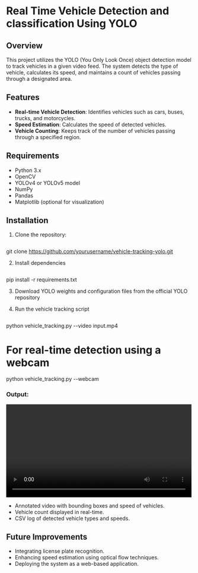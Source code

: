 # Real Time Vehicle Detection and classification Using YOLO

## Overview
This project utilizes the YOLO (You Only Look Once) object detection model to track vehicles in a given video feed. The system detects the type of vehicle, calculates its speed, and maintains a count of vehicles passing through a designated area.

## Features
- **Real-time Vehicle Detection**: Identifies vehicles such as cars, buses, trucks, and motorcycles.
- **Speed Estimation**: Calculates the speed of detected vehicles.
- **Vehicle Counting**: Keeps track of the number of vehicles passing through a specified region.

## Requirements
- Python 3.x
- OpenCV
- YOLOv4 or YOLOv5 model
- NumPy
- Pandas
- Matplotlib (optional for visualization)

## Installation

1. Clone the repository:
    ```bash
git clone https://github.com/yourusername/vehicle-tracking-yolo.git

2. Install dependencies
    ```bash
pip install -r requirements.txt

3. Download YOLO weights and configuration files from the official YOLO repository

4. Run the vehicle tracking script
    ```bash
python vehicle_tracking.py --video input.mp4

# For real-time detection using a webcam
python vehicle_tracking.py --webcam

### Output:
<video width="500" controls>
  <source src="output/yolo_output.mov" type="video/mp4">
  Your browser does not support the video tag.
</video>

- Annotated video with bounding boxes and speed of vehicles.
- Vehicle count displayed in real-time.
- CSV log of detected vehicle types and speeds.

## Future Improvements
- Integrating license plate recognition.
- Enhancing speed estimation using optical flow techniques.
- Deploying the system as a web-based application.

